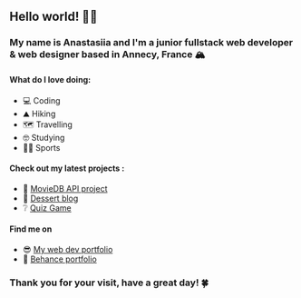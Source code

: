 ## Hello world! :fox_face:✨
### My name is Anastasiia and I'm a junior fullstack web developer & web designer based in Annecy, France :mountain_snow:

#### What do I love doing:
- :computer: Coding
- :mountain: Hiking
- :world_map: Travelling
- :nerd_face: Studying
- :biking_woman: Sports

#### Check out my latest projects :
- :cinema: [MovieDB API project](https://anastasiiaa.promo-105.codeur.online/projects/WhatTheFilm)
- :cake: [Dessert blog](https://anastasiiaa.promo-105.codeur.online/projects/Dessert-Recipe-blog/)
- :grey_question: [Quiz Game](https://quizrae.promo-105.codeur.online/)

#### Find me on
- :sunglasses: [My web dev portfolio](https://anastasiiaa.promo-105.codeur.online/portfolio/)
- :blossom: [Behance portfolio](https://www.behance.net/anastasaleksee8)

### Thank you for your visit, have a great day! :four_leaf_clover:

<!--
**anastasiiaal/anastasiiaal** is a ✨ _special_ ✨ repository because its `README.md` (this file) appears on your GitHub profile.

Here are some ideas to get you started:

- 🔭 I’m currently working on ...
- 🌱 I’m currently learning ...
- 👯 I’m looking to collaborate on ...
- 🤔 I’m looking for help with ...
- 💬 Ask me about ...
- 📫 How to reach me: ...
- 😄 Pronouns: ...
- ⚡ Fun fact: ...

````
````
-->
